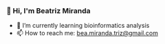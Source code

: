 ### 👋 Hi, I'm Beatriz Miranda

- 🌱 I’m currently learning bioinformatics analysis
- 📫 How to reach me: bea.miranda.triz@gmail.com 

